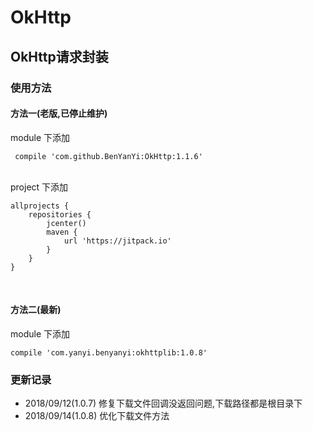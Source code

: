 # OkHttp
## OkHttp请求封装
### 使用方法

#### 方法一(老版,已停止维护)
module 下添加

     compile 'com.github.BenYanYi:OkHttp:1.1.6'

<br/>
project 下添加

    allprojects {
        repositories {
            jcenter()
            maven {
                url 'https://jitpack.io'
            }
        }
    }

<br/>

#### 方法二(最新)
module 下添加

    compile 'com.yanyi.benyanyi:okhttplib:1.0.8'
    
### 更新记录
* 2018/09/12(1.0.7) 修复下载文件回调没返回问题,下载路径都是根目录下
* 2018/09/14(1.0.8) 优化下载文件方法